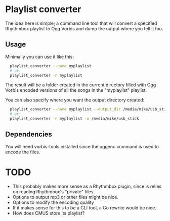 # Playlist converter

The idea here is simple; a command line tool that will convert a
specified Rhythmbox playlist to Ogg Vorbis and dump the output where you
tell it too.

## Usage

Minimally you can use it like this:

```bash
  playlist_converter --name myplaylist
  # or:
  playlist_converter -n myplaylist
```
The result will be a folder created in the current directory filled with
Ogg Vorbis encoded versions of all the songs in the "myplaylist"
playlist.

You can also specify where you want the output directory created:

```bash
  playlist_converter --name myplaylist --output_dir /media/mike/usb_stick
  # or:
  playlist_converter -n myplaylist -o /media/mike/usb_stick
```

## Dependencies

You will need vorbis-tools installed since the oggenc command is used to
encode the files.

# TODO

* This probably makes more sense as a Rhythmbox plugin, since is relies
  on reading Rhythmbox's "private" files.
* Options to output mp3 or other files might be nice.
* Options to modify the encoding quality
* If it makes sense for this to be a CLI tool, a Go rewrite would be
  nice.
* How does CMUS store its playlist?
